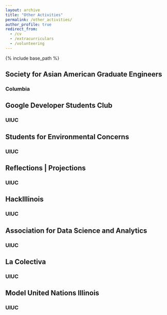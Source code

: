 ```yaml
---
layout: archive
title: "Other Activities"
permalink: /other_activities/
author_profile: true
redirect_from:
  - /cv
  - /extracurriculars
  - /volunteering
---
```


{% include base_path %}

## Society for Asian American Graduate Engineers
### Columbia

## Google Developer Students Club
### UIUC

## Students for Environmental Concerns
### UIUC

## Reflections \| Projections
### UIUC

## HackIllinois
### UIUC

## Association for Data Science and Analytics
### UIUC

## La Colectiva
### UIUC

## Model United Nations Illinois
### UIUC


<!--

Education
======
* B.S. in GitHub, GitHub University, 2012
* M.S. in Jekyll, GitHub University, 2014
* Ph.D in Version Control Theory, GitHub University, 2018 (expected)

Work experience
======
* Summer 2015: Research Assistant
  * Github University
  * Duties included: Tagging issues
  * Supervisor: Professor Git

* Fall 2015: Research Assistant
  * Github University
  * Duties included: Merging pull requests
  * Supervisor: Professor Hub
  
Skills
======
* Skill 1
* Skill 2
  * Sub-skill 2.1
  * Sub-skill 2.2
  * Sub-skill 2.3
* Skill 3

Publications
======
  <ul>{% for post in site.publications %}
    {% include archive-single-cv.html %}
  {% endfor %}</ul>
  
Talks
======
  <ul>{% for post in site.talks %}
    {% include archive-single-talk-cv.html %}
  {% endfor %}</ul>
  
Teaching
======
  <ul>{% for post in site.teaching %}
    {% include archive-single-cv.html %}
  {% endfor %}</ul>
  
Service and leadership
======
* Currently signed in to 43 different slack teams

-->


